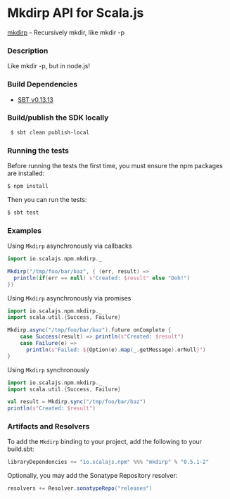 Mkdirp API for Scala.js
================================
[mkdirp](https://www.npmjs.com/package/mkdirp) - Recursively mkdir, like mkdir -p

### Description

Like mkdir -p, but in node.js!

### Build Dependencies

* [SBT v0.13.13](http://www.scala-sbt.org/download.html)

### Build/publish the SDK locally

```bash
 $ sbt clean publish-local
```

### Running the tests

Before running the tests the first time, you must ensure the npm packages are installed:

```bash
$ npm install
```

Then you can run the tests:

```bash
$ sbt test
```

### Examples

Using `Mkdirp` asynchronously via callbacks

```scala
import io.scalajs.npm.mkdirp._

Mkdirp("/tmp/foo/bar/baz", { (err, result) =>
  println(if(err == null) s"Created: $result" else "Doh!")
})
```

Using `Mkdirp` asynchronously via promises

```scala
import io.scalajs.npm.mkdirp._
import scala.util.{Success, Failure}

Mkdirp.async("/tmp/foo/bar/baz").future onComplete {
    case Success(result) => println(s"Created: $result")
    case Failure(e) =>
      println(s"Failed: ${Option(e).map(_.getMessage).orNull}")
}
```

Using `Mkdirp` synchronously 

```scala
import io.scalajs.npm.mkdirp._
import scala.util.{Success, Failure}

val result = Mkdirp.sync("/tmp/foo/bar/baz")
println(s"Created: $result")
```

### Artifacts and Resolvers

To add the `Mkdirp` binding to your project, add the following to your build.sbt:  

```sbt
libraryDependencies += "io.scalajs.npm" %%% "mkdirp" % "0.5.1-2"
```

Optionally, you may add the Sonatype Repository resolver:

```sbt   
resolvers += Resolver.sonatypeRepo("releases") 
```